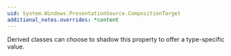 ```yaml
---
uid: System.Windows.PresentationSource.CompositionTarget
additional_notes.overrides: *content
---
```


<p>Derived classes can choose to shadow this property to offer a type-specific value.</p>


